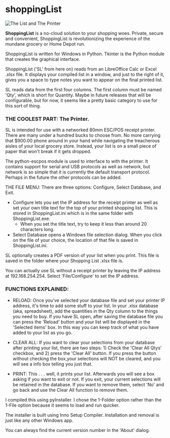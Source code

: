 # shoppingList
![The List and The Printer](./pics/sm_ShpLstPrinter.jpg)

**ShoppingList** is a no-cloud solution to your shopping woes. Private, secure and convenient, ShoppingList is revolutionizing the experience of the mundane grocery or Home Depot run.

ShoppingList is written for Windows in Python. Tkinter is the Python module that creates the graphical interface.

ShoppingList ('SL' from here on) reads from an LibreOffice Calc or Excel .xlsx file. It displays your compiled list in a window, and just to the right of it, gives you a space to type notes you want to appear on the final printed list.

SL reads data from the first four columns.  The first column must be named 'Qty', which is short for Quantity. Maybe in future releases that will be configurable, but for now, it seems like a pretty basic category to use for this sort of thing.


### THE COOLEST PART: The Printer.

SL is intended for use with a networked 80mm ESC/POS receipt printer. There are many under a hundred bucks to choose from. No more carrying that $900.00 phone around in your hand while navigating the treacherous aisles of your local grocery store.  Instead, your list is on a small piece of paper that won't break if it gets dropped.

The python-escpos module is used to interface to with the printer.  It contains support for serial and USB protocols as well as network, but network is so simple that it is currently the default transport protocol. Perhaps in the future the other protocols can be added.

THE FILE MENU: There are three options: Configure, Select Database, and Exit.  
 - Configure lets you set the IP address for the receipt printer as well as set your own title text for the top of your printed shopping list.  This is stored in ShoppingList.ini which is in the same folder with ShoppingList.exe.
    - When you set the title text, try to keep it less than around 20 characters long.
 - Select Database opens a Windows file selection dialog.  When you click on the file of your choice, the location of that file is saved in ShoppingList.ini.

SL optionally creates a PDF version of your list when you print. This file is saved in the folder where your Shopping List .xlsx file is. 

You can actually use SL without a receipt printer by leaving the IP address at 192.168.254.254.  Select 'File/Configure' to set the IP address.

### FUNCTIONS EXPLAINED:

 - RELOAD: Once you've selected your database file and set your printer IP address, it's time to add some stuff to your list.  In your .xlsx database (aka, spreadsheet), add the quantities in the Qty column to the things you need to buy.  If you have SL open, after saving the database file you can press the 'Reload' button and your list will be displayed in the 'Selected items' box. In this way you can keep track of what you have added to your list as you go.

 - CLEAR ALL: If you want to clear your selections from your database after printing your list, there are two steps:  1) Check the 'Clear All Qtys' checkbox, and 2) press the 'Clear All' button.  If you press the button without checking the box,your selections will NOT be cleared, and you will see a info box telling you just that.

 - PRINT: This . . . well, it prints your list.  Afterwards you will see a box asking if you want to exit or not.  If you exit, your current selections will be retained in the database.  If you want to remove them, select 'No' and go back and use the Clear All function to remove them.

I compiled this using pyInstaller.  I chose the 1-Folder option rather than the 1-File option because it seems to load and run quicker.  

The installer is built using Inno Setup Compiler.  Installation and removal is just like any other Windows app.  

You can always find the current version number in the 'About' dialog.

